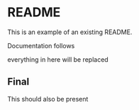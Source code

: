 # README

This is an example of an existing README.

Documentation follows

<!-- BEGIN_GITHUB_ACTION_DOCS -->
everything in here will be replaced
<!-- END_GITHUB_ACTION_DOCS -->

## Final

This should also be present
